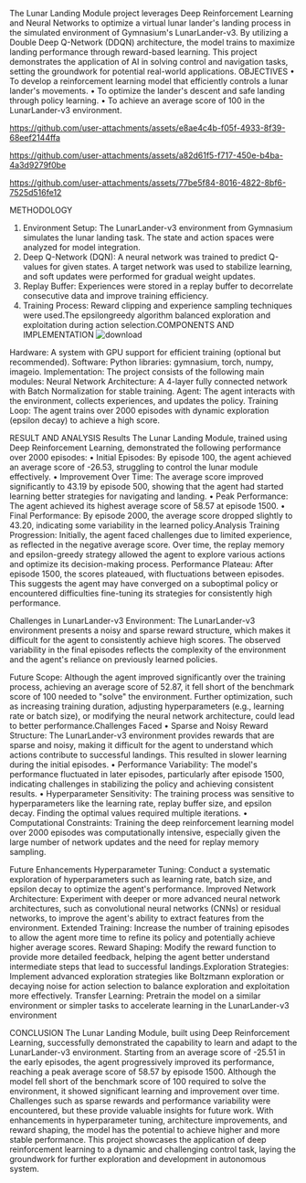 The Lunar Landing Module project leverages Deep Reinforcement Learning and Neural Networks to optimize a virtual lunar lander's landing process in the
simulated environment of Gymnasium's LunarLander-v3. By utilizing a Double Deep Q-Network (DDQN) architecture, the model trains to maximize landing performance
through reward-based learning. This project demonstrates the application of AI in solving control and navigation tasks, setting the groundwork for potential 
real-world applications.
OBJECTIVES 
• To develop a reinforcement learning model that efficiently controls a lunar lander's movements.
• To optimize the lander's descent and safe landing through policy learning. • To achieve an average score of 100 in the LunarLander-v3 environment.


https://github.com/user-attachments/assets/e8ae4c4b-f05f-4933-8f39-68eef2144ffa


https://github.com/user-attachments/assets/a82d61f5-f717-450e-b4ba-4a3d9279f0be




https://github.com/user-attachments/assets/77be5f84-8016-4822-8bf6-7525d516fe12



METHODOLOGY
1. Environment Setup: The LunarLander-v3 environment from Gymnasium simulates the lunar landing task. The state and action spaces were analyzed for model integration.
2. Deep Q-Network (DQN): A neural network was trained to predict Q-values for given states. A target network was used to stabilize learning, and soft updates were performed
for gradual weight updates.
3. Replay Buffer: Experiences were stored in a replay buffer to decorrelate consecutive data and improve training efficiency.
5. Training Process: Reward clipping and experience sampling techniques were used.The epsilongreedy algorithm balanced exploration and exploitation during action
   selection.COMPONENTS AND IMPLEMENTATION
   ![download](https://github.com/user-attachments/assets/5dca792a-d882-4fc5-8558-763cc7c7dd11)

Hardware: A system with GPU support for efficient training (optional but recommended).
Software: Python libraries: gymnasium, torch, numpy, imageio.
Implementation: The project consists of the following main modules:
Neural Network Architecture: A 4-layer fully connected network with Batch Normalization for stable training.
Agent: The agent interacts with the environment, collects experiences, and updates the policy.
Training Loop: The agent trains over 2000 episodes with dynamic exploration (epsilon decay) to achieve a high score.

RESULT AND ANALYSIS Results
The Lunar Landing Module, trained using Deep Reinforcement Learning, demonstrated the following performance over 2000 episodes:
• Initial Episodes: By episode 100, the agent achieved an average score of -26.53, struggling to control the lunar module effectively.
• Improvement Over Time: The average score improved significantly to 43.19 by episode 500, showing that the agent had started learning better strategies for 
navigating and landing.
• Peak Performance: The agent achieved its highest average score of 58.57 at episode 1500.
• Final Performance: By episode 2000, the average score dropped slightly to 43.20, indicating some variability in the learned policy.Analysis
Training Progression:
Initially, the agent faced challenges due to limited experience, as reflected in the
negative average score. Over time, the replay memory and epsilon-greedy strategy
allowed the agent to explore various actions and optimize its decision-making
process.
Performance Plateau:
After episode 1500, the scores plateaued, with fluctuations between episodes. This suggests the agent may have converged on a suboptimal policy or encountered
difficulties fine-tuning its strategies for consistently high performance.

Challenges in LunarLander-v3 Environment:
The LunarLander-v3 environment presents a noisy and sparse reward structure,
which makes it difficult for the agent to consistently achieve high scores. The
observed variability in the final episodes reflects the complexity of the environment
and the agent's reliance on previously learned policies.

Future Scope:
Although the agent improved significantly over the training process, achieving an
average score of 52.87, it fell short of the benchmark score of 100 needed to "solve"
the environment.
Further optimization, such as increasing training duration, adjusting hyperparameters
(e.g., learning rate or batch size), or modifying the neural network architecture, could
lead to better performance.Challenges Faced
• Sparse and Noisy Reward Structure:
The LunarLander-v3 environment provides rewards that are sparse and noisy, making it
difficult for the agent to understand which actions contribute to successful landings. This
resulted in slower learning during the initial episodes.
• Performance Variability:
The model's performance fluctuated in later episodes, particularly after episode 1500,
indicating challenges in stabilizing the policy and achieving consistent results.
• Hyperparameter Sensitivity:
The training process was sensitive to hyperparameters like the learning rate, replay buffer size,
and epsilon decay. Finding the optimal values required multiple iterations.
• Computational Constraints:
Training the deep reinforcement learning model over 2000 episodes was computationally
intensive, especially given the large number of network updates and the need for replay
memory sampling.

Future Enhancements
Hyperparameter Tuning:
Conduct a systematic exploration of hyperparameters such as learning rate, batch
size, and epsilon decay to optimize the agent's performance.
Improved Network Architecture:
Experiment with deeper or more advanced neural network architectures, such as
convolutional neural networks (CNNs) or residual networks, to improve the agent's
ability to extract features from the environment.
Extended Training:
Increase the number of training episodes to allow the agent more time to refine
its policy and potentially achieve higher average scores.
Reward Shaping:
Modify the reward function to provide more detailed feedback, helping the agent
better understand intermediate steps that lead to successful landings.Exploration Strategies: Implement advanced exploration strategies like Boltzmann exploration or decaying noise for action selection to balance exploration and exploitation more effectively.
Transfer Learning: Pretrain the model on a similar environment or simpler tasks to accelerate learning in the LunarLander-v3 environment

CONCLUSION
The Lunar Landing Module, built using Deep Reinforcement Learning, successfully demonstrated the capability to learn and adapt to the LunarLander-v3 environment. Starting from an average score of -25.51 in the early episodes, the agent progressively improved its performance, reaching a peak average score of 58.57 by episode 1500.
Although the model fell short of the benchmark score of 100 required to solve the environment, it showed significant learning and improvement over time. Challenges such as sparse rewards and performance variability were encountered, but these provide valuable insights for future work.
With enhancements in hyperparameter tuning, architecture improvements, and reward shaping, the model has the potential to achieve higher and more stable performance. This project showcases the application of deep reinforcement learning to a dynamic and challenging control task, laying the groundwork for further exploration and development in autonomous system.
